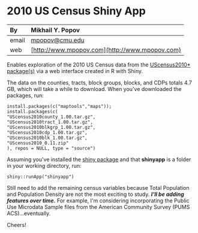 2010 US Census Shiny App
========================

| By      | Mikhail Y. Popov                                         |
| :---    | :---                                                     |
| email   | [mpopov@cmu.edu](mailto:mpopov@cmu.edu)|
| web     | [http://www.mpopov.com](http://www.mpopov.com)           |

Enables exploration of the 2010 US Census data from the [UScensus2010* package(s)][1] via a web interface created in R with Shiny.

The data on the counties, tracts, block groups, blocks, and CDPs totals  4.7 GB, which will take a while to download. When you've downloaded the packages, run:

```
install.packages(c("maptools","maps"));
install.packages(c(
"UScensus2010county_1.00.tar.gz",
"UScensus2010tract_1.00.tar.gz",
"UScensus2010blkgrp_1.00.tar.gz",
"UScensus2010cdp_1.00.tar.gz",
"UScensus2010blk_1.00.tar.gz",
"UScensus2010_0.11.zip"
), repos = NULL, type = "source")
```

Assuming you've installed the [shiny package][2] and that **shinyapp** is a folder in your working directory, run:

```
shiny::runApp("shinyapp")
```

Still need to add the remaining census variables because Total Population and Population Density are not the most exciting to study. ***I'll be adding features over time.*** For example, I'm considering incorporating the Public Use Microdata Sample files from the American Community Survey (PUMS ACS)...eventually.

Cheers!

[1]: http://lakshmi.calit2.uci.edu/census2000/
[2]: https://github.com/rstudio/shiny